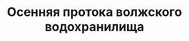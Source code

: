 ---
title: Осенняя протока волжского водохранилища
location: Чебоксарское водохранилище на реке Волга, разлив Волги и Суры. Горномарийский район, республика Марий Эл, Россия
tags: [fav]
---